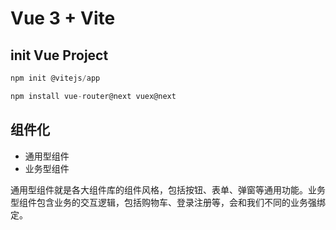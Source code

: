# Vue 3 + Vite

## init Vue Project

```js
npm init @vitejs/app

npm install vue-router@next vuex@next
```

## 组件化

- 通用型组件
- 业务型组件

通用型组件就是各大组件库的组件风格，包括按钮、表单、弹窗等通用功能。业务型组件包含业务的交互逻辑，包括购物车、登录注册等，会和我们不同的业务强绑定。